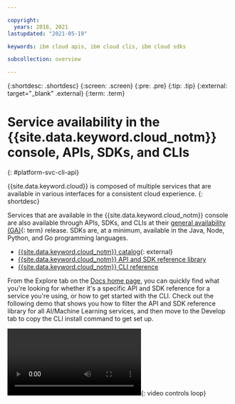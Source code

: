 ```yaml
---

copyright:
  years: 2018, 2021
lastupdated: "2021-05-19"

keywords: ibm cloud apis, ibm cloud clis, ibm cloud sdks

subcollection: overview

---
```


{:shortdesc: .shortdesc}
{:screen: .screen}
{:pre: .pre}
{:tip: .tip}
{:external: target="_blank" .external}
{:term: .term}

# Service availability in the {{site.data.keyword.cloud_notm}} console, APIs, SDKs, and CLIs
{: #platform-svc-cli-api}

{{site.data.keyword.cloud}} is composed of multiple services that are available in various interfaces for a consistent cloud experience.
{: shortdesc}

Services that are available in the {{site.data.keyword.cloud_notm}} console are also available through APIs, SDKs, and CLIs at their [general availability (GA)](#x2117947){: term} release. SDKs are, at a minimum, available in the Java, Node, Python, and Go programming languages.

* [{{site.data.keyword.cloud_notm}} catalog](https://cloud.ibm.com/catalog){: external}
* [{{site.data.keyword.cloud_notm}} API and SDK reference library](/docs?tab=api-docs)
* [{{site.data.keyword.cloud_notm}} CLI reference](/docs/cli?topic=cli-ibmcloud_cli)

From the Explore tab on the [Docs home page](https://{DomainName}/docs), you can quickly find what you're looking for whether it's a specific API and SDK reference for a service you're using, or how to get started with the CLI. Check out the following demo that shows you how to filter the API and SDK reference library for all AI/Machine Learning services, and then move to the Develop tab to copy the CLI install command to get set up. 

![Filter API and SDK docs for AI services and copy CLI install command](images/api_ref_filtering.mp4){: video controls loop}
